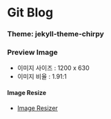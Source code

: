 # Git Blog

### Theme: jekyll-theme-chirpy

### Preview Image
- 이미지 사이즈 : 1200 x 630
- 이미지 비율 : 1.91:1

#### Image Resize
- [Image Resizer](assets/img/resize_image_for_preview.py)